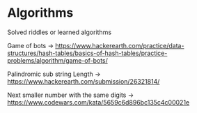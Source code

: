 # Algorithms
Solved riddles or learned algorithms

Game of bots -> https://www.hackerearth.com/practice/data-structures/hash-tables/basics-of-hash-tables/practice-problems/algorithm/game-of-bots/

Palindromic sub string Length -> https://www.hackerearth.com/submission/26321814/

Next smaller number with the same digits -> https://www.codewars.com/kata/5659c6d896bc135c4c00021e

